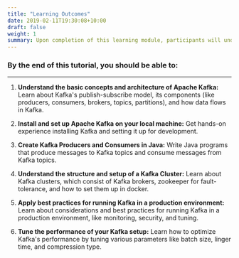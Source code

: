 ```yaml
---
title: "Learning Outcomes"
date: 2019-02-11T19:30:08+10:00
draft: false
weight: 1
summary: Upon completion of this learning module, participants will understand how to use Kafka for quick and effective handling of real-time data, helping them become skilled in data streaming by the end of the lesson.
---
```


### **By the end of this tutorial, you should be able to:**

---

1. **Understand the basic concepts and architecture of Apache Kafka:** Learn about Kafka's publish-subscribe model, its components (like producers, consumers, brokers, topics, partitions), and how data flows in Kafka.

2. **Install and set up Apache Kafka on your local machine:** Get hands-on experience installing Kafka and setting it up for development.

3. **Create Kafka Producers and Consumers in Java:** Write Java programs that produce messages to Kafka topics and consume messages from Kafka topics.

4. **Understand the structure and setup of a Kafka Cluster:** Learn about Kafka clusters, which consist of Kafka brokers, zookeeper for fault-tolerance, and how to set them up in docker.

5. **Apply best practices for running Kafka in a production environment:** Learn about considerations and best practices for running Kafka in a production environment, like monitoring, security, and tuning.

6. **Tune the performance of your Kafka setup:** Learn how to optimize Kafka's performance by tuning various parameters like batch size, linger time, and compression type.
